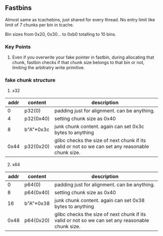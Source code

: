 ## Fastbins

Almost same as tcachebins, just shared for every thread. No entry limit like limit of 7 chunks per bin in tcache.

Bin sizes from 0x20, 0x30... to 0xb0 totalling to 10 bins.


### Key Points 
1. Even if you overwrite your fake pointer in fastbin, during allocating that chunk, fastbin checks if that chunk size belongs to that bin or not, limiting the arbitratry write primitive.

### fake chunk structure

1. x32

|addr|content|description|
|----|-------|-----------|
|0|p32(0)|padding just for alignment. can be anything.|
|4|p32(0x40)|setting chunk size as 0x40|
|8|b"A"*0x3c|junk chunk content. again can set 0x3c bytes to anything|
|0x44|p32(0x20)|glibc checks the size of next chunk if its valid or not so we can set any reasonable chunk size. |


2. x64

|addr|content|description|
|----|-------|-----------|
|0|p64(0)|padding just for alignment. can be anything.|
|8|p64(0x40)|setting chunk size as 0x40|
|16|b"A"*0x38|junk chunk content. again can set 0x38 bytes to anything|
|0x48|p64(0x20)|glibc checks the size of next chunk if its valid or not so we can set any reasonable chunk size. |

